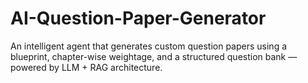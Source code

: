 # AI-Question-Paper-Generator
An intelligent agent that generates custom question papers using a blueprint, chapter-wise weightage, and a structured question bank — powered by LLM + RAG architecture.
